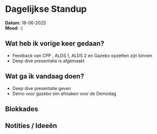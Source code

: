 # Dagelijkse Standup

**Datum:** 18-06-2025  
**Mood:**  :( 

## Wat heb ik vorige keer gedaan?
- Feedback van CPP , ALDS 1, ALDS 2 en Gazebo opzetten zijn binnen
- Deep dive presentatie is afgemaakt


## Wat ga ik vandaag doen?
-  Deep dive presentatie geven
-  Demo voor gazebo sim afmaken voor de Demodag
## Blokkades

## Notities / Ideeën
